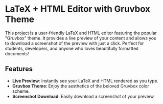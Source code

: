 # LaTeX + HTML Editor with Gruvbox Theme

This project is a user-friendly LaTeX and HTML editor featuring the popular "Gruvbox" theme. It provides a live preview of your content and allows you to download a screenshot of the preview with just a click. Perfect for students, developers, and anyone who loves beautifully formatted documents!

## Features

- **Live Preview**: Instantly see your LaTeX and HTML rendered as you type.
- **Gruvbox Theme**: Enjoy the aesthetics of the beloved Gruvbox color scheme.
- **Screenshot Download**: Easily download a screenshot of your preview.

